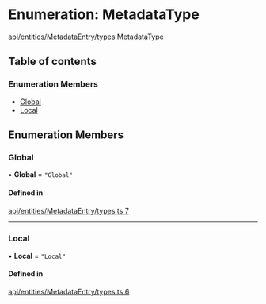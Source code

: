 # Enumeration: MetadataType

[api/entities/MetadataEntry/types](../wiki/api.entities.MetadataEntry.types).MetadataType

## Table of contents

### Enumeration Members

- [Global](../wiki/api.entities.MetadataEntry.types.MetadataType#global)
- [Local](../wiki/api.entities.MetadataEntry.types.MetadataType#local)

## Enumeration Members

### Global

• **Global** = ``"Global"``

#### Defined in

[api/entities/MetadataEntry/types.ts:7](https://github.com/PolymeshAssociation/polymesh-sdk/blob/fe2e6dd1/src/api/entities/MetadataEntry/types.ts#L7)

___

### Local

• **Local** = ``"Local"``

#### Defined in

[api/entities/MetadataEntry/types.ts:6](https://github.com/PolymeshAssociation/polymesh-sdk/blob/fe2e6dd1/src/api/entities/MetadataEntry/types.ts#L6)
